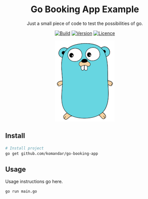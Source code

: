 <div align="center">

# Go Booking App Example

Just a small piece of code to test the possibilities of go.

[![Build](https://github.com/komandar/go-booking-app/workflows/build/badge.svg)](https://github.com/komandar/go-booking-app/actions)
[![Version](https://img.shields.io/github/v/tag/komandar/go-booking-app)](https://github.com/komandar/go-booking-app/releases)
[![Licence](https://img.shields.io/github/license/komandar/go-booking-app)](LICENSE)

<img src="https://raw.githubusercontent.com/komandar/assets/main/src/golang-template/showcase.png" alt="Showcase">

</div>

## Install

```bash
# Install project
go get github.com/komandar/go-booking-app
```

## Usage

Usage instructions go here.

```bash
go run main.go
```
